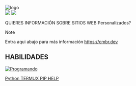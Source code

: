 
![logo](https://github.com/olegos2/mobox/blob/main/docs/img/logo.png) <br />
  <img src="https://img.shields.io/badge/DESARROLLO%3F-TERMUX-green?style=for-the-badge">
  <img src="https://img.shields.io/badge/EMULADORES_CODIGO-TERMUX_ANDROID-blue">
</p>

QUIERES INFORMACIÓN SOBRE SITIOS WEB Personalizados?
> [!NOTE]
> Entra aqui abajo para más información
> https://cmbr.dev

## HABILIDADES

[![Programando](https://skillicons.dev/icons?i=git,github,js,html,css,astro,arch,bash,py,md,linux,netlify,npm,obsidian,tailwind,vim,visualstudio,vscode,wordpress,yarn)](https://cmbr.dev)

[Python TERMUX PIP HELP](https://wiki.termux.com/wiki/Python)
